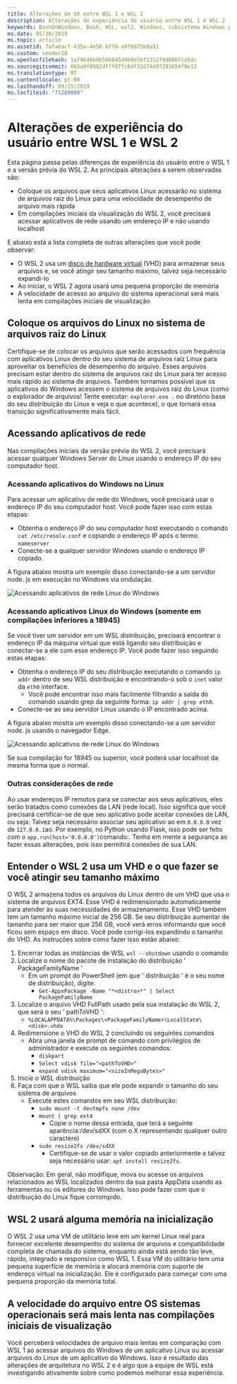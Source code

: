 ```yaml
---
title: Alterações de UX entre WSL 1 e WSL 2
description: Alterações de experiência do usuário entre WSL 1 e WSL 2
keywords: BashOnWindows, Bash, WSL, wsl2, Windows, subsistema Windows para Linux, windowssubsystem, Ubuntu, Debian, Suse, Windows 10
ms.date: 05/30/2019
ms.topic: article
ms.assetid: 7afaeacf-435a-4e58-bff0-a9f0d75b8a51
ms.custom: seodec18
ms.openlocfilehash: 1af9646b9b5bb845dd60e5bf2312f8d806fca5dc
ms.sourcegitcommit: 0b5a9f8982dfff07fc8df32d74d97293654f8e12
ms.translationtype: MT
ms.contentlocale: pt-BR
ms.lasthandoff: 09/25/2019
ms.locfileid: "71269880"
---
```

# <a name="user-experience-changes-between-wsl-1-and-wsl-2"></a>Alterações de experiência do usuário entre WSL 1 e WSL 2

Esta página passa pelas diferenças de experiência do usuário entre o WSL 1 e a versão prévia do WSL 2. As principais alterações a serem observadas são:

- Coloque os arquivos que seus aplicativos Linux acessarão no sistema de arquivos raiz do Linux para uma velocidade de desempenho de arquivo mais rápida
- Em compilações iniciais da visualização do WSL 2, você precisará acessar aplicativos de rede usando um endereço IP e não usando localhost

E abaixo está a lista completa de outras alterações que você pode observar:

- O WSL 2 usa um [disco de hardware virtual](https://en.wikipedia.org/wiki/VHD_(file_format)) (VHD) para armazenar seus arquivos e, se você atingir seu tamanho máximo, talvez seja necessário expandi-lo
- Ao iniciar, o WSL 2 agora usará uma pequena proporção de memória
- A velocidade de acesso ao arquivo do sistema operacional será mais lenta em compilações iniciais de visualização

## <a name="place-your-linux-files-in-your-linux-root-file-system"></a>Coloque os arquivos do Linux no sistema de arquivos raiz do Linux
Certifique-se de colocar os arquivos que serão acessados com frequência com aplicativos Linux dentro do seu sistema de arquivos raiz Linux para aproveitar os benefícios de desempenho do arquivo. Esses arquivos precisam estar dentro do sistema de arquivos raiz do Linux para ter acesso mais rápido ao sistema de arquivos. Também tornamos possível que os aplicativos do Windows acessem o sistema de arquivos raiz do Linux (como o explorador de arquivos! Tente executar: `explorer.exe .` no diretório base do seu distribuição do Linux e veja o que acontece), o que tornará essa transição significativamente mais fácil. 

## <a name="accessing-network-applications"></a>Acessando aplicativos de rede
Nas compilações iniciais da versão prévia do WSL 2, você precisará acessar qualquer Windows Server do Linux usando o endereço IP do seu computador host.

### <a name="accessing-windows-applications-from-linux"></a>Acessando aplicativos do Windows no Linux
Para acessar um aplicativo de rede do Windows, você precisará usar o endereço IP do seu computador host. Você pode fazer isso com estas etapas:

- Obtenha o endereço IP do seu computador host executando o comando `cat /etc/resolv.conf` e copiando o endereço IP após o termo. `nameserver` 
- Conecte-se a qualquer servidor Windows usando o endereço IP copiado.

A figura abaixo mostra um exemplo disso conectando-se a um servidor node. js em execução no Windows via ondulação. 

![Acessando aplicativos de rede Linux do Windows](media/wsl2-network-l2w.png)

### <a name="accessing-linux-applications-from-windows-only-in-builds-lower-than-18945"></a>Acessando aplicativos Linux do Windows (somente em compilações inferiores a 18945)
Se você tiver um servidor em um WSL distribuição, precisará encontrar o endereço IP da máquina virtual que está ligando seu distribuição e conectar-se a ele com esse endereço IP. Você pode fazer isso seguindo estas etapas:

- Obtenha o endereço IP do seu distribuição executando o comando `ip addr` dentro de seu WSL distribuição e encontrando-o sob o `inet` valor da `eth0` interface.
   - Você pode encontrar isso mais facilmente filtrando a saída do comando usando grep da seguinte forma: `ip addr | grep eth0`.
- Conecte-se ao seu servidor Linux usando o IP encontrado acima.

A figura abaixo mostra um exemplo disso conectando-se a um servidor node. js usando o navegador Edge.

![Acessando aplicativos de rede Linux do Windows](media/wsl2-network-w2l.jpg)

Se sua compilação for 18945 ou superior, você poderá usar localhost da mesma forma que o normal. 

### <a name="other-networking-considerations"></a>Outras considerações de rede

Ao usar endereços IP remotos para se conectar aos seus aplicativos, eles serão tratados como conexões da LAN (rede local). Isso significa que você precisará certificar-se de que seu aplicativo pode aceitar conexões de LAN, ou seja: Talvez seja necessário associar seu aplicativo ao em `0.0.0.0` vez de `127.0.0.1`ao. Por exemplo, no Python usando Flask, isso pode ser feito com o `app.run(host='0.0.0.0')`comando:. Tenha em mente a segurança ao fazer essas alterações, pois isso permitirá conexões de sua LAN. 

## <a name="understanding-wsl-2-uses-a-vhd-and-what-to-do-if-you-reach-its-max-size"></a>Entender o WSL 2 usa um VHD e o que fazer se você atingir seu tamanho máximo
O WSL 2 armazena todos os arquivos do Linux dentro de um VHD que usa o sistema de arquivos EXT4. Esse VHD é redimensionado automaticamente para atender às suas necessidades de armazenamento. Esse VHD também tem um tamanho máximo inicial de 256 GB. Se seu distribuição aumentar de tamanho para ser maior que 256 GB, você verá erros informando que você ficou sem espaço em disco. Você pode corrigi-los expandindo o tamanho do VHD. As instruções sobre como fazer isso estão abaixo:

1. Encerrar todas as instâncias de WSL `wsl --shutdown` usando o comando
2. Localize o nome do pacote de instalação do distribuição ' PackageFamilyName '
   - Em um prompt do PowerShell (em que ' distribuição ' é o seu nome de distribuição), digite:
      - `Get-AppxPackage -Name "*<distro>*" | Select PackageFamilyName`
3. Localize o arquivo VHD FullPath usado pela sua instalação do WSL 2, que será o seu ' pathToVHD ':
     - `%LOCALAPPDATA%\Packages\<PackageFamilyName>\LocalState\<disk>.vhdx`
4. Redimensione o VHD do WSL 2 concluindo os seguintes comandos
   - Abra uma janela de prompt de comando com privilégios de administrador e execute os seguintes comandos:
      - `diskpart`
      - `Select vdisk file="<pathToVHD>"`
      - `expand vdisk maximum="<sizeInMegaBytes>"`
5. Inicie o WSL distribuição
6. Faça com que o WSL saiba que ele pode expandir o tamanho do seu sistema de arquivos
   - Execute estes comandos em seu WSL distribuição:
      - `sudo mount -t devtmpfs none /dev`
      - `mount | grep ext4`
         - Copie o nome dessa entrada, que terá a seguinte aparência:/dev/sdXX (com o X representando qualquer outro caractere)
      - `sudo resize2fs /dev/sdXX`
         - Certifique-se de usar o valor copiado anteriormente e talvez seja necessário usar: `apt install resize2fs`.

Observação: Em geral, não modifique, mova ou acesse os arquivos relacionados ao WSL localizados dentro da sua pasta AppData usando as ferramentas ou os editores do Windows. Isso pode fazer com que o distribuição do Linux fique corrompido.

## <a name="wsl-2-will-use-some-memory-on-startup"></a>WSL 2 usará alguma memória na inicialização
O WSL 2 usa uma VM de utilitário leve em um kernel Linux real para fornecer excelente desempenho do sistema de arquivos e compatibilidade completa de chamada do sistema, enquanto ainda está sendo tão leve, rápido, integrado e responsivo como WSL 1. Essa VM do utilitário tem uma pequena superfície de memória e alocará memória com suporte de endereço virtual na inicialização. Ele é configurado para começar com uma pequena proporção da memória total.

## <a name="cross-os-file-speed-will-be-slower-in-initial-preview-builds"></a>A velocidade do arquivo entre OS sistemas operacionais será mais lenta nas compilações iniciais de visualização
Você perceberá velocidades de arquivo mais lentas em comparação com WSL 1 ao acessar arquivos do Windows de um aplicativo Linux ou acessar arquivos do Linux de um aplicativo do Windows. Isso é resultado das alterações de arquitetura no WSL 2 e é algo que a equipe de WSL está investigando ativamente sobre como podemos melhorar essa experiência.
